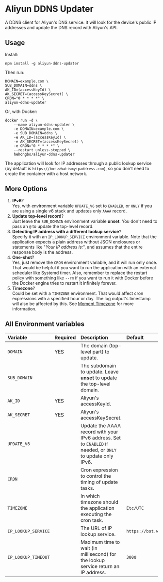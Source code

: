 # Aliyun DDNS Updater

A DDNS client for Aliyun's DNS service. It will look for the device's public IP addresses and update the DNS record with Aliyun's API.

## Usage

Install:
```shell
npm install -g aliyun-ddns-updater
```

Then run:
```shell
DOMAIN=example.com \
SUB_DOMAIN=ddns \
AK_ID=(accessKeyId) \
AK_SECRET=(accessKeySecret) \
CRON="0 * * * *" \
aliyun-ddns-updater
```

Or, with Docker:
```shell
docker run -d \
    --name aliyun-ddns-updater \
    -e DOMAIN=example.com \
    -e SUB_DOMAIN=ddns \
    -e AK_ID=(accessKeyId) \
    -e AK_SECRET=(accessKeySecret) \
    -e CRON="0 * * * *" \
    --restart unless-stopped \
    hehongbo/aliyun-ddns-updater
```

The application will look for IP addresses through a public lookup service (by default is `https://bot.whatismyipaddress.com`), so you don't need to create the container with a host network.

## More Options

1. **IPv6**? \
   Yes, with environment variable `UPDATE_V6` set to `ENABLED`, or `ONLY` if you are using a single v6 stack and updates only `AAAA` record.
2. **Update top-level record**? \
   Just leave the `SUB_DOMAIN` environment variable **unset**. You don't need to pass an `@` to update the top-level record.
3. **Detecting IP address with a different lookup service**? \
   Specify it with an `IP_LOOKUP_SERVICE` environment variable. Note that the application expects a plain address without JSON enclosures or statements like "*Your IP address is:*", and assumes that the entire response body is the address.
4. **One-shot**? \
   Yes, just remove the `CRON` environment variable, and it will run only once. That would be helpful if you want to run the application with an external scheduler like Systemd timer. Also, remember to replace the restart policy with something like `--rm` if you want to run it with Docker before the Docker engine tries to restart it infinitely forever.
5. **Timezone**? \
   Could be set with a `TIMEZONE` environment. That would affect cron expressions with a specified hour or day. The log output's timestamp will also be affected by this. See [Moment Timezone](https://momentjs.com/timezone/) for more information.

## All Environment variables

| Variable            | Required  | Description                                                                                               | Default                             |
| :------------------ | :-------- | :-------------------------------------------------------------------------------------------------------- | :---------------------------------- |
| `DOMAIN`            | YES       | The domain (top-level part) to update.                                                                    |                                     |
| `SUB_DOMAIN`        |           | The subdomain to update. Leave **unset** to update the top-level domain.                                  |                                     |
| `AK_ID`             | YES       | Aliyun's accessKeyId.                                                                                     |                                     |
| `AK_SECRET`         | YES       | Aliyun's accessKeySecret.                                                                                 |                                     |
| `UPDATE_V6`         |           | Update the AAAA record with your IPv6 address. Set to `ENABLED` if needed, or `ONLY` to update only IPv6. |                                     |
| `CRON`              |           | Cron expression to control the timing of update tasks.                                                    |                                     |
| `TIMEZONE`          |           | In which timezone should the application executing the cron task.                                         | `Etc/UTC`                           |
| `IP_LOOKUP_SERVICE` |           | The URL of IP lookup service.                                                                             | `https://bot.whatismyipaddress.com` |
| `IP_LOOKUP_TIMEOUT` |           | Maximum time to wait (in millisecond) for the lookup service return an IP address.                        | `3000`                              |

